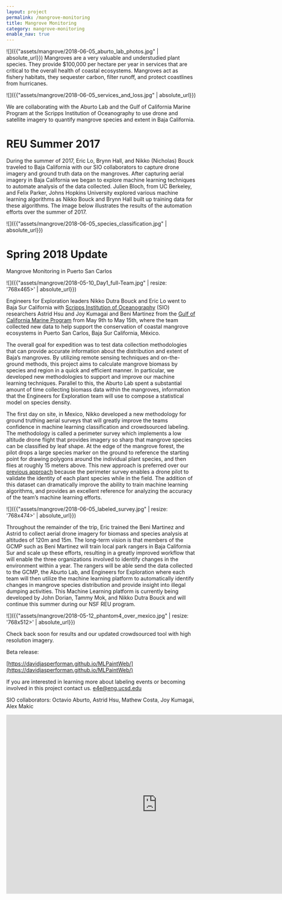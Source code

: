 ```yaml
---
layout: project
permalink: /mangrove-monitoring
title: Mangrove Monitoring
category: mangrove-monitoring
enable_nav: true
---
```


![]({{"assets/mangrove/2018-06-05_aburto_lab_photos.jpg" | absolute_url}})
Mangroves are a very valuable and understudied plant species.  They provide $100,000 per hectare per year in services that are critical to the overall health of coastal ecosystems.  Mangroves act as fishery habitats, they sequester carbon, filter runoff, and protect coastlines from hurricanes.

![]({{"assets/mangrove/2018-06-05_services_and_loss.jpg" | absolute_url}})

We are collaborating with the Aburto Lab and the Gulf of California Marine Program at the Scripps Institution of Oceanography to use drone and satellite imagery to quantify mangrove species and extent in Baja California.

# REU Summer 2017

During the summer of 2017, Eric Lo, Brynn Hall, and Nikko (Nicholas) Bouck traveled to Baja California with our SIO collaborators to capture drone imagery and ground truth data on the mangroves.  After capturing aerial imagery in Baja California we began to explore machine learning techniques to automate analysis of the data collected. Julien Bloch, from UC Berkeley, and Felix Parker, Johns Hopkins University explored various machine learning algorithms as Nikko Bouck and Brynn Hall built up training data for these algorithms. The image below illustrates the results of the automation efforts over the summer of 2017.

![]({{"assets/mangrove/2018-06-05_species_classification.jpg" | absolute_url}})

# Spring 2018 Update

Mangrove Monitoring in Puerto San Carlos

![]({{"assets/mangrove/2018-05-10_Day1_full-Team.jpg" | resize: '768x465>' | absolute_url}})

Engineers for Exploration leaders Nikko Dutra Bouck and Eric Lo went to Baja Sur California with [Scripps Institution of Oceanography](https://scripps.ucsd.edu/) (SIO) researchers Astrid Hsu and Joy Kumagai and Beni Martinez from the [Gulf of California Marine Program](http://gulfprogram.ucsd.edu/) from May 9th to May 15th, where the team collected new data to help support the conservation of coastal mangrove ecosystems in Puerto San Carlos, Baja Sur California, México.

The overall goal for expedition was to test data collection methodologies that can provide accurate information about the distribution and extent of Baja’s mangroves. By utilizing remote sensing techniques and on-the-ground methods, this project aims to calculate mangrove biomass by species and region in a quick and efficient manner.  In particular, we developed new methodologies to support and improve our machine learning techniques. Parallel to this, the Aburto Lab spent a substantial amount of time collecting biomass data within the mangroves, information that the Engineers for Exploration team will use to compose a statistical model on species density.

The first day on site, in Mexico, Nikko developed a new methodology for ground truthing aerial surveys that will greatly improve the teams confidence in machine learning classification and crowdsourced labeling.  The methodology is called a perimeter survey which implements a low altitude drone flight that provides imagery so sharp that mangrove species can be classified by leaf shape. At the edge of the mangrove forest, the pilot drops a large species marker on the ground to reference the starting point for drawing polygons around the individual plant species, and then flies at roughly 15 meters above. This new approach is preferred over our [previous approach](http://gulfprogram.ucsd.edu/general/mangroves-from-above-and-below/) because the perimeter survey enables a drone pilot to validate the identity of each plant species while in the field.  The addition of this dataset can dramatically improve the ability to train machine learning algorithms, and provides an excellent reference for analyzing the accuracy of the team’s machine learning efforts.

![]({{"assets/mangrove/2018-06-05_labeled_survey.jpg" | resize: '768x474>' | absolute_url}})

Throughout the remainder of the trip, Eric trained the Beni Martinez and Astrid to collect aerial drone imagery for biomass and species analysis at altitudes of 120m and 15m. The long-term vision is that members of the GCMP such as Beni Martinez will train local park rangers in Baja California Sur and scale up these efforts, resulting in a greatly improved workflow that will enable the three organizations involved to identify changes in the environment within a year.  The rangers will be able send the data collected to the GCMP, the Aburto Lab, and Engineers for Exploration where each team will then utilize the machine learning platform to automatically identify changes in mangrove species distribution and provide insight into illegal dumping activities. This Machine Learning platform is currently being developed by John Dorian, Tammy Mok, and Nikko Dutra Bouck and will continue this summer during our NSF REU program.

![]({{"assets/mangrove/2018-05-12_phantom4_over_mexico.jpg" | resize: '768x512>' | absolute_url}})

Check back soon for results and our updated crowdsourced tool with high resolution imagery.

Beta release:

[https://davidjasperforman.github.io/MLPaintWeb/](https://davidjasperforman.github.io/MLPaintWeb/)

If you are interested in learning more about labeling events or becoming involved in this project contact us. [e4e@eng.ucsd.edu](e4e@eng.ucsd.edu)

SIO collaborators:
Octavio Aburto, Astrid Hsu, Mathew Costa, Joy Kumagai, Alex Makic

<iframe width="800" height="475" src="https://www.youtube.com/embed/obCpmMlv9pw" title="E4E Mangrove Monitoring: Summer 2020" frameborder="0" allow="accelerometer; autoplay; clipboard-write; encrypted-media; gyroscope; picture-in-picture; web-share" referrerpolicy="strict-origin-when-cross-origin" allowfullscreen></iframe>
